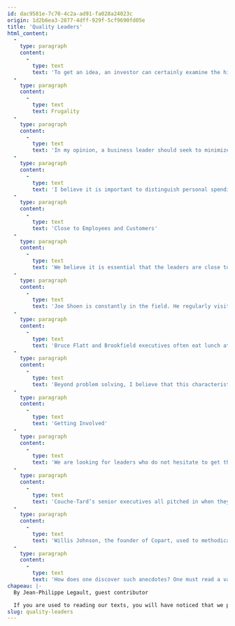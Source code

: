 ```yaml
---
id: dac9581e-7c70-4c2a-ad91-fa028a24023c
origin: 1d2b6ea3-2877-4dff-929f-5cf9690fd05e
title: 'Quality Leaders'
html_content:
  -
    type: paragraph
    content:
      -
        type: text
        text: 'To get an idea, an investor can certainly examine the history of the decisions that have been made by the leaders. One can also compare the financial performance of the company against its peers. If the performance is superior, we can deduce that the leaders are doing a good job. I also like to identify outstanding personality traits in leaders. Here are three attributes we value.'
  -
    type: paragraph
    content:
      -
        type: text
        text: Frugality
  -
    type: paragraph
    content:
      -
        type: text
        text: 'In my opinion, a business leader should seek to minimize unnecessary expenses. For example, Bruce Flatt, the CEO of Brookfield, travels economy class on short-haul flights. Joe Shoen, the CEO of U-Haul, requires his employees to rent inexpensive motels when travelling on business and to be at least two per room. I also remember a similar story where Alain Bouchard from Couche-Tard found himself in a small windowless hotel room because it was inexpensive.'
  -
    type: paragraph
    content:
      -
        type: text
        text: 'I believe it is important to distinguish personal spending by executives and spending with company money. After all, it’s not uncommon to see leaders indulging in frivolous spending with their own money. Instead, we seek leaders who are frugal with shareholders’ money, but who won’t be afraid to invest large sums to grow the company over the long term. They are constantly looking for a return on every dollar spent. Travelling first class is certainly more comfortable but does not necessarily add value to the company.'
  -
    type: paragraph
    content:
      -
        type: text
        text: 'Close to Employees and Customers'
  -
    type: paragraph
    content:
      -
        type: text
        text: 'We believe it is essential that the leaders are close to the employees. This characteristic allows you to be at the forefront of successes and problems. For example, Alain Bouchard always made sure to visit several of the company’s convenience stores when he travelled abroad. He took the time to meet with employees and managers to understand what was working or not working.'
  -
    type: paragraph
    content:
      -
        type: text
        text: 'Joe Shoen is constantly in the field. He regularly visits all his branches and takes several notes to ensure that the efficiency of operations is improved. He has already made his personal phone number public and still receives calls from customers telling him about their problems. He then makes sure to settle them quickly.'
  -
    type: paragraph
    content:
      -
        type: text
        text: 'Bruce Flatt and Brookfield executives often eat lunch at their desks alongside interns.'
  -
    type: paragraph
    content:
      -
        type: text
        text: 'Beyond problem solving, I believe that this characteristic also helps to spread the corporate culture. I find that being close to the big boss is rewarding for employees and probably increases their dedication.'
  -
    type: paragraph
    content:
      -
        type: text
        text: 'Getting Involved'
  -
    type: paragraph
    content:
      -
        type: text
        text: 'We are looking for leaders who do not hesitate to get their hands dirty. For example, Jim Koch, the founder of the Boston Beer Company, tasted all the brews produced by the company to ensure the quality of the product. We can certainly debate the health benefits, but we can’t say he was not involved!'
  -
    type: paragraph
    content:
      -
        type: text
        text: 'Couche-Tard’s senior executives all pitched in when they had to review the financials of a future acquisition. On the other hand, competitors seeking to make the same acquisition instead sent a group of accountants and lawyers and did not necessarily seek to get involved in the process.'
  -
    type: paragraph
    content:
      -
        type: text
        text: 'Willis Johnson, the founder of Copart, used to methodically examine all the parts in a recycling yard before bidding on acquiring a lot. His competitors looked at the yard from afar and rather estimated the value of the lot.'
  -
    type: paragraph
    content:
      -
        type: text
        text: 'How does one discover such anecdotes? One must read a variety of articles and books on the leaders. A leader who possesses the characteristics mentioned above will not automatically experience market success, but he will greatly increase his chances.'
chapeau: |-
  By Jean-Philippe Legault, guest contributor

  If you are used to reading our texts, you will have noticed that we pay particular attention to the quality of a company’s leaders. Indeed, before proceeding with any investment, we seek to determine the level of competence of the company’s leaders. However, this is not always easy since there is no data in the financial results that allows us to find this information.
slug: quality-leaders
---
```

